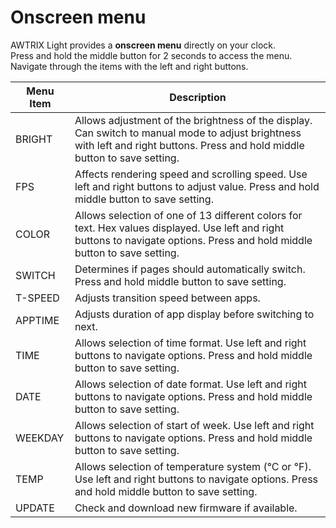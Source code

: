 # Onscreen menu

AWTRIX Light provides a **onscreen menu** directly on your clock.  
Press and hold the middle button for 2 seconds to access the menu.  
Navigate through the items with the left and right buttons.

| Menu Item | Description |
| --- | --- |
| BRIGHT | Allows adjustment of the brightness of the display. Can switch to manual mode to adjust brightness with left and right buttons. Press and hold middle button to save setting. |
| FPS | Affects rendering speed and scrolling speed. Use left and right buttons to adjust value. Press and hold middle button to save setting. |
| COLOR | Allows selection of one of 13 different colors for text. Hex values displayed. Use left and right buttons to navigate options. Press and hold middle button to save setting. |
| SWITCH | Determines if pages should automatically switch. Press and hold middle button to save setting. |
| T-SPEED | Adjusts transition speed between apps. |
| APPTIME | Adjusts duration of app display before switching to next. |
| TIME | Allows selection of time format. Use left and right buttons to navigate options. Press and hold middle button to save setting. |
| DATE | Allows selection of date format. Use left and right buttons to navigate options. Press and hold middle button to save setting. |
| WEEKDAY | Allows selection of start of week. Use left and right buttons to navigate options. Press and hold middle button to save setting. |
| TEMP | Allows selection of temperature system (°C or °F). Use left and right buttons to navigate options. Press and hold middle button to save setting. |
| UPDATE | Check and download new firmware if available. |

